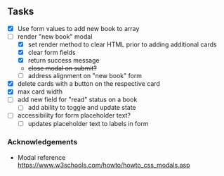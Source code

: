 ## Tasks
- [x] Use form values to add new book to array
- [ ] render "new book" modal
  - [x] set render method to clear HTML prior to adding additional cards
  - [x] clear form fields
  - [x] return success message
  -  ~~close modal on submit?~~
  - [ ] address alignment on "new book" form
- [x] delete cards with a button on the respective card
- [x] max card width
- [ ] add new field for "read" status on a book
  - [ ] add ability to toggle and update state
- [ ] accessibility for form placeholder text?
  - [ ] updates placeholder text to labels in form

### Acknowledgements
- Modal reference https://www.w3schools.com/howto/howto_css_modals.asp